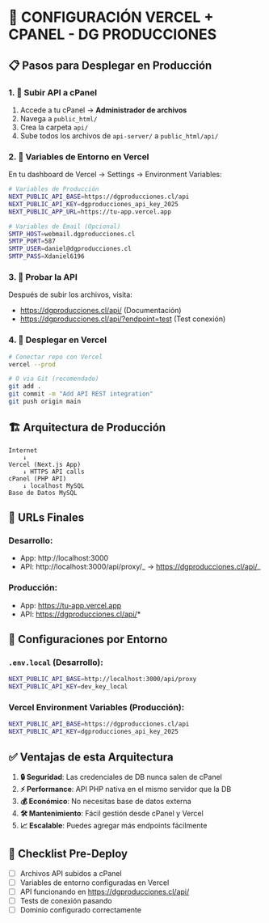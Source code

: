 # 🚀 CONFIGURACIÓN VERCEL + CPANEL - DG PRODUCCIONES

## 📋 Pasos para Desplegar en Producción

### 1. 📁 Subir API a cPanel

1. Accede a tu cPanel → **Administrador de archivos**
2. Navega a `public_html/`
3. Crea la carpeta `api/`
4. Sube todos los archivos de `api-server/` a `public_html/api/`

### 2. 🔧 Variables de Entorno en Vercel

En tu dashboard de Vercel → Settings → Environment Variables:

```bash
# Variables de Producción
NEXT_PUBLIC_API_BASE=https://dgproducciones.cl/api
NEXT_PUBLIC_API_KEY=dgproducciones_api_key_2025
NEXT_PUBLIC_APP_URL=https://tu-app.vercel.app

# Variables de Email (Opcional)
SMTP_HOST=webmail.dgproducciones.cl
SMTP_PORT=587
SMTP_USER=daniel@dgproducciones.cl
SMTP_PASS=Xdaniel6196
```

### 3. 🧪 Probar la API

Después de subir los archivos, visita:

- https://dgproducciones.cl/api/ (Documentación)
- https://dgproducciones.cl/api/?endpoint=test (Test conexión)

### 4. 🚀 Desplegar en Vercel

```bash
# Conectar repo con Vercel
vercel --prod

# O via Git (recomendado)
git add .
git commit -m "Add API REST integration"
git push origin main
```

## 🏗️ Arquitectura de Producción

```
Internet
    ↓
Vercel (Next.js App)
    ↓ HTTPS API calls
cPanel (PHP API)
    ↓ localhost MySQL
Base de Datos MySQL
```

## 📱 URLs Finales

### Desarrollo:

- App: http://localhost:3000
- API: http://localhost:3000/api/proxy/_ → https://dgproducciones.cl/api/_

### Producción:

- App: https://tu-app.vercel.app
- API: https://dgproducciones.cl/api/*

## 🔑 Configuraciones por Entorno

### `.env.local` (Desarrollo):

```bash
NEXT_PUBLIC_API_BASE=http://localhost:3000/api/proxy
NEXT_PUBLIC_API_KEY=dev_key_local
```

### Vercel Environment Variables (Producción):

```bash
NEXT_PUBLIC_API_BASE=https://dgproducciones.cl/api
NEXT_PUBLIC_API_KEY=dgproducciones_api_key_2025
```

## ✅ Ventajas de esta Arquitectura

1. **🔒 Seguridad**: Las credenciales de DB nunca salen de cPanel
2. **⚡ Performance**: API PHP nativa en el mismo servidor que la DB
3. **💰 Económico**: No necesitas base de datos externa
4. **🛠️ Mantenimiento**: Fácil gestión desde cPanel y Vercel
5. **📈 Escalable**: Puedes agregar más endpoints fácilmente

## 🚨 Checklist Pre-Deploy

- [ ] Archivos API subidos a cPanel
- [ ] Variables de entorno configuradas en Vercel
- [ ] API funcionando en https://dgproducciones.cl/api/
- [ ] Tests de conexión pasando
- [ ] Dominio configurado correctamente
